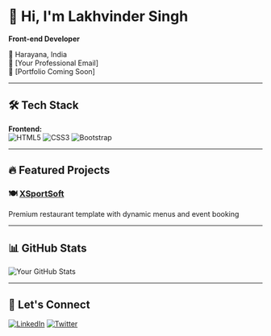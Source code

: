 # 👋 Hi, I'm Lakhvinder Singh

**Front-end Developer**

📍 Harayana, India  
📧 [Your Professional Email]  
🔗 [Portfolio Coming Soon]  

---

## 🛠️ Tech Stack

**Frontend:**  
![HTML5](https://img.shields.io/badge/HTML5-Expert-E34F26?logo=html5)
![CSS3](https://img.shields.io/badge/CSS3-Advanced-1572B6?logo=css3)
![Bootstrap](https://img.shields.io/badge/Bootstrap-5-7952B3?logo=bootstrap)


---

## 🔥 Featured Projects

### 🍽️ [XSportSoft](https://github.com/lakhvinder1664/xsportsoft-work2)
Premium restaurant template with dynamic menus and event booking

---

## 📊 GitHub Stats

![Your GitHub Stats](https://github-readme-stats.vercel.app/api?username=lakhvinder1664&show_icons=true&theme=default)

---

## 🤝 Let's Connect

[![LinkedIn](https://img.shields.io/badge/LinkedIn-Connect-blue?logo=linkedin)](your-link)
[![Twitter](https://img.shields.io/badge/Twitter-Follow-blue?logo=twitter)](your-link)
